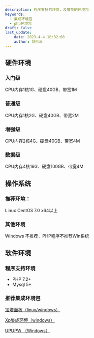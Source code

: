 ```yaml
---
description: 程序支持的环境，及推荐的环境包
keywords:
  - 集成环境包
  - php环境包
draft: false
last_update:
    date: 2023-4-4 10:32:08
    author: 慧科云
---
```


## 硬件环境

### 入门级

CPU内存1核1G、硬盘40GB、带宽1M

### 普通级

CPU内存1核2G、硬盘40GB、带宽2M

### 增强级

CPU内存2核4G、硬盘40GB、带宽4M

### 数据级

CPU内存4核16G、硬盘100GB、带宽4M

## 操作系统

### 推荐环境：

Linux CentOS 7.0 x64以上

### 其他环境

Windows 不推荐，PHP程序不推荐Win系统

## 软件环境

### 程序支持环境

- PHP 7.2+
- Mysql 5+

### 推荐集成环境包

[宝塔面板（linux/windows）](https://www.bt.cn/)

[Xp集成环境（windows）](https://www.xp.cn/download.html)

[UPUPW （Windows）](https://php.upupw.net/ank2downloads/38/6698.html)
